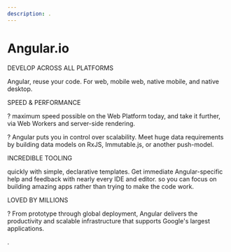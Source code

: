 ```yaml
---
description: .
---
```


# Angular.io

DEVELOP ACROSS ALL PLATFORMS

Angular, reuse your code. For web, mobile web, native mobile, and native desktop.

SPEED & PERFORMANCE

? maximum speed possible on the Web Platform today, and take it further, via Web Workers and server-side rendering.

? Angular puts you in control over scalability. Meet huge data requirements by building data models on RxJS, Immutable.js, or another push-model.

INCREDIBLE TOOLING

quickly with simple, declarative templates. Get immediate Angular-specific help and feedback with nearly every IDE and editor. so you can focus on building amazing apps rather than trying to make the code work.

LOVED BY MILLIONS

? From prototype through global deployment, Angular delivers the productivity and scalable infrastructure that supports Google's largest applications.

.
